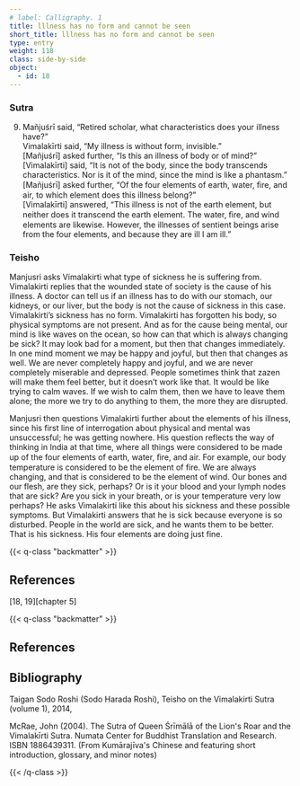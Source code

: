 ```yaml
---
# label: Calligraphy. 1
title: lllness has no form and cannot be seen
short_title: lllness has no form and cannot be seen
type: entry
weight: 118
class: side-by-side
object:
  - id: 18
---
```

### Sutra
9. Mañjuśrī said, “Retired scholar, what characteristics does your illness have?”   
Vimalakīrti said, “My illness is without form, invisible.”  
 [Mañjuśrī] asked further, “Is this an illness of body or of mind?”   
[Vimalakīrti] said, “It is not of the body, since the body transcends characteristics. Nor is it of the mind, since the mind is like a phantasm.”   
[Mañjuśrī] asked further, “Of the four elements of earth, water, ﬁre, and air, to which element does this illness belong?”   
[Vimalakīrti] answered, “This illness is not of the earth element, but neither does it transcend the earth element. The water, ﬁre, and wind elements are likewise. However, the illnesses of sentient beings arise from the four elements, and because they are ill I am ill.”   

### Teisho
Manjusri asks Vimalakirti what type of sickness he is suffering from. Vimalakirti replies that the wounded state of society is the cause of his illness. A doctor can tell us if an illness has to do with our stomach, our kidneys, or our liver, but the body is not the cause of sickness in this case. Vimalakirti’s sickness has no form. Vimalakirti has forgotten his body, so physical symptoms are not present. And as for the cause being mental, our mind is like waves on the ocean, so how can that which is always changing be sick? It may look bad for a moment, but then that changes immediately. In one mind moment we may be happy and joyful, but then that changes as well. We are never completely happy and joyful, and we are never completely miserable and depressed. People sometimes think that zazen will make them feel better, but it doesn’t work like that. It would be like trying to calm waves. If we wish to calm them, then we have to leave them alone; the more we try to do anything to them, the more they are disrupted. 

Manjusri then questions Vimalakirti further about the elements of his illness, since his first line of interrogation about physical and mental was unsuccessful; he was getting nowhere. His question reflects the way of thinking in India at that time, where all things were considered to be made up of the four elements of earth, water, ﬁre, and air. For example, our body temperature is considered to be the element of fire. We are always changing, and that is considered to be the element of wind. Our bones and our flesh, are they sick, perhaps? Or is it your blood and your lymph nodes that are sick? Are you sick in your breath, or is your temperature very low perhaps? He asks Vimalakirti like this about his sickness and these possible symptoms. But Vimalakirti answers that he is sick because everyone is so disturbed. People in the world are sick, and he wants them to be better. That is his sickness. His four elements are doing just fine. 

{{< q-class "backmatter" >}}

## References
[18, 19][chapter 5]

{{< q-class "backmatter" >}}

## References


## Bibliography

Taigan Sodo Roshi (Sodo Harada Roshi), Teisho on the Vimalakirti Sutra (volume 1), 2014, 

McRae, John (2004). The Sutra of Queen Śrīmālā of the Lion's Roar and the Vimalakīrti Sutra. Numata Center for Buddhist Translation and Research. ISBN 1886439311. (From Kumārajīva's Chinese and featuring short introduction, glossary, and minor notes)

{{< /q-class >}}
